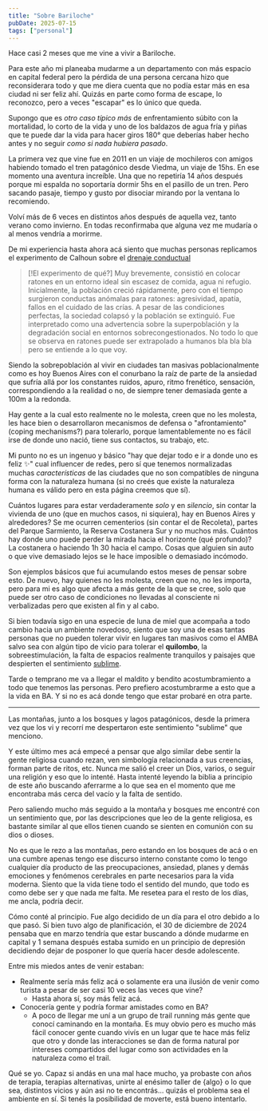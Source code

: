 ```yaml
---
title: "Sobre Bariloche"
pubDate: 2025-07-15
tags: ["personal"]
---
```


Hace casi 2 meses que me vine a vivir a Bariloche.

Para este año mi planeaba mudarme a un departamento con más espacio en capital federal pero la pérdida de una persona cercana hizo que reconsiderara todo y que me diera cuenta que no podía estar más en esa ciudad ni ser feliz ahí. Quizás en parte como forma de escape, lo reconozco, pero a veces "escapar" es lo único que queda.

Supongo que es _otro caso típico más_ de enfrentamiento súbito con la mortalidad, lo corto de la vida y uno de los baldazos de agua fría y piñas que te puede dar la vida para hacer giros 180° que deberías haber hecho antes y no seguir *como si nada hubiera pasado*.

La primera vez que vine fue en 2011 en un viaje de mochileros con amigos habiendo tomado el tren patagónico desde Viedma, un viaje de 15hs. En ese momento una aventura increíble. Una que no repetiría 14 años después porque mi espalda no soportaría dormir 5hs en el pasillo de un tren. Pero sacando pasaje, tiempo y gusto por disociar mirando por la ventana lo recomiendo.

Volví más de 6 veces en distintos años después de aquella vez, tanto verano como invierno. En todas reconfirmaba que alguna vez me mudaría o al menos vendría a morirme.

De mi experiencia hasta ahora acá siento que muchas personas replicamos el experimento de Calhoun sobre el [drenaje conductual](https://es.wikipedia.org/wiki/Drenaje_conductual)

>[!El experimento de qué?]
Muy brevemente, consistió en colocar ratones en un entorno ideal sin escasez de comida, agua ni refugio. Inicialmente, la población creció rápidamente, pero con el tiempo surgieron conductas anómalas para ratones: agresividad, apatía, fallos en el cuidado de las crías. A pesar de las condiciones perfectas, la sociedad colapsó y la población se extinguió. Fue interpretado como una advertencia sobre la superpoblación y la degradación social en entornos sobrecongestionados. No todo lo que se observa en ratones puede ser extrapolado a humanos bla bla bla pero se entiende a lo que voy.

Siendo la sobrepoblación al vivir en ciudades tan masivas poblacionalmente como es hoy Buenos Aires con el conurbano la raíz de parte de la ansiedad que sufría allá por los constantes ruidos, apuro, ritmo frenético, sensación, correspondiendo a la realidad o no, de siempre tener demasiada gente a 100m a la redonda.

Hay gente a la cual esto realmente no le molesta, creen que no les molesta, les hace bien o desarrollaron mecanismos de defensa o "afrontamiento" (coping mechanisms?) para tolerarlo, porque lamentablemente no es fácil irse de donde uno nació, tiene sus contactos, su trabajo, etc.

Mi punto no es un ingenuo y básico "hay que dejar todo e ir a donde uno es feliz ✨" cual influencer de redes, pero sí que tenemos normalizadas muchas _características_ de las ciudades que no son compatibles de ninguna forma con la naturaleza humana (si no creés que existe la naturaleza humana es válido pero en esta página creemos que sí).

Cuántos lugares para estar verdaderamente _solo_ y en _silencio_, sin contar la vivienda de uno (que en muchos casos, ni siquiera), hay en Buenos Aires y alrededores? Se me ocurren cementerios (sin contar el de Recoleta), partes del Parque Sarmiento, la Reserva Costanera Sur y no muchos más. Cuántos hay donde uno puede perder la mirada hacia el horizonte (qué profundo)? La costanera o haciendo 1h 30 hacia el campo. Cosas que alguien sin auto o que vive demasiado lejos se le hace imposible o demasiado incómodo.

Son ejemplos básicos que fui acumulando estos meses de pensar sobre esto. De nuevo, hay quienes no les molesta, creen que no, no les importa, pero para mi es algo que afecta a más gente de la que se cree, solo que puede ser otro caso de condiciones no llevadas al consciente ni verbalizadas pero que existen al fin y al cabo.

Si bien todavía sigo en una especie de luna de miel que acompaña a todo cambio hacia un ambiente novedoso, siento que soy una de esas tantas personas que no pueden tolerar vivir en lugares tan masivos como el AMBA salvo sea con algún tipo de vicio para tolerar el **quilombo**, la sobreestimulación, la falta de espacios realmente tranquilos y paisajes que despierten el sentimiento [sublime](https://lojeda.co/es/blog/sublime/).

Tarde o temprano me va a llegar el maldito y bendito acostumbramiento a todo que tenemos las personas. Pero prefiero acostumbrarme a esto que a la vida en BA. Y si no es acá donde tengo que estar probaré en otra parte.

---
Las montañas, junto a los bosques y lagos patagónicos, desde la primera vez que los vi y recorrí me despertaron este sentimiento "sublime" que menciono.

Y este último mes acá empecé a pensar que algo similar debe sentir la gente religiosa cuando rezan, ven simbología relacionada a sus creencias, forman parte de ritos, etc. Nunca me salió el creer un Dios, varios, o seguir una religión y eso que lo intenté. Hasta intenté leyendo la biblia a principio de este año buscando aferrarme a lo que sea en el momento que me encontraba más cerca del vacío y la falta de sentido.

Pero saliendo mucho más seguido a la montaña y bosques me encontré con un sentimiento que, por las descripciones que leo de la gente religiosa, es bastante similar al que ellos tienen cuando se sienten en comunión con su dios o dioses.

No es que le rezo a las montañas, pero estando en los bosques de acá o en una cumbre apenas tengo ese discurso interno constante como lo tengo cualquier día producto de las preocupaciones, ansiedad, planes y demás emociones y fenómenos cerebrales en parte necesarios para la vida moderna. Siento que la vida tiene todo el sentido del mundo, que todo es como debe ser y que nada me falta. Me resetea para el resto de los días, me ancla, podría decir.

Cómo conté al principio. Fue algo decidido de un día para el otro debido a lo que pasó. Si bien tuvo algo de planificación, el 30 de diciembre de 2024 pensaba que en marzo tendría que estar buscando a dónde mudarme en capital y 1 semana después estaba sumido en un principio de depresión decidiendo dejar de posponer lo que quería hacer desde adolescente.

Entre mis miedos antes de venir estaban:
- Realmente sería más feliz acá o solamente era una ilusión de venir como turista a pesar de ser casi 10 veces las veces que vine?
	- Hasta ahora sí, soy más feliz acá.
- Conocería gente y podría formar amistades como en BA?
	- A poco de llegar me uní a un grupo de trail running más gente que conocí caminando en la montaña. Es muy obvio pero es mucho más fácil conocer gente cuando vivís en un lugar que te hace más feliz que otro y donde las interacciones se dan de forma natural por intereses compartidos del lugar como son actividades en la naturaleza como el trail.

Qué se yo. Capaz si andás en una mal hace mucho, ya probaste con años de terapia, terapias alternativas, unirte al enésimo taller de {algo} o lo que sea, distintos vicios y aún asi no te encontrás... quizás el problema sea el ambiente en sí. Si tenés la posibilidad de moverte, está bueno intentarlo.